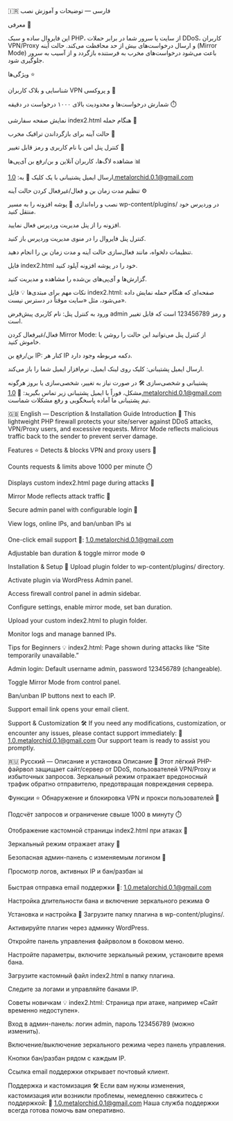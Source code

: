 🇮🇷 فارسی — توضیحات و آموزش نصب


معرفی 🔐

این فایروال ساده و سبک PHP، از سایت یا سرور شما در برابر حملات DDoS، کاربران VPN/Proxy و ارسال درخواست‌های بیش از حد محافظت می‌کند. حالت آینه (Mirror Mode) باعث می‌شود درخواست‌های مخرب به فرستنده بازگردد و از آسیب به سرور جلوگیری شود.

ویژگی‌ها ⭐

شناسایی و بلاک کاربران VPN و پروکسی 🚫

شمارش درخواست‌ها و محدودیت بالای ۱۰۰۰ درخواست در دقیقه ⏱️

نمایش صفحه سفارشی index2.html هنگام حمله 🛑

حالت آینه برای بازگرداندن ترافیک مخرب 🔄

کنترل پنل امن با نام کاربری و رمز قابل تغییر 🔑

مشاهده لاگ‌ها، کاربران آنلاین و بن/رفع بن آی‌پی‌ها 📊

ارسال ایمیل پشتیبانی با یک کلیک 📧 به:
1.0.metalorchid.0.1@gmail.com

تنظیم مدت زمان بن و فعال/غیرفعال کردن حالت آینه ⚙️

نصب و راه‌اندازی 🚀
پوشه افزونه را به مسیر wp-content/plugins/ در وردپرس خود منتقل کنید.

افزونه را از پنل مدیریت وردپرس فعال نمایید.

کنترل پنل فایروال را در منوی مدیریت وردپرس باز کنید.

تنظیمات دلخواه، مانند فعال‌سازی حالت آینه و مدت زمان بن را انجام دهید.

فایل index2.html خود را در پوشه افزونه آپلود کنید.

گزارش‌ها و آی‌پی‌های بن‌شده را مشاهده و مدیریت کنید.

نکات مهم برای مبتدی‌ها 💡
فایل index2.html: صفحه‌ای که هنگام حمله نمایش داده می‌شود، مثل «سایت موقتاً در دسترس نیست».

ورود به کنترل پنل: نام کاربری پیش‌فرض admin و رمز 123456789 است که قابل تغییر است.

فعال/غیرفعال کردن Mirror Mode: از کنترل پنل می‌توانید این حالت را روشن یا خاموش کنید.

بن/رفع بن IP: کنار هر IP دکمه مربوطه وجود دارد.

ارسال ایمیل پشتیبانی: کلیک روی لینک ایمیل، نرم‌افزار ایمیل شما را باز می‌کند.

پشتیبانی و شخصی‌سازی 🛠️
در صورت نیاز به تغییر، شخصی‌سازی یا بروز هرگونه مشکل، فوراً با ایمیل پشتیبانی زیر تماس بگیرید:
📧 1.0.metalorchid.0.1@gmail.com
تیم پشتیبانی ما آماده پاسخگویی و رفع مشکلات شماست.

🇬🇧 English — Description & Installation Guide
Introduction 🔐
This lightweight PHP firewall protects your site/server against DDoS attacks, VPN/Proxy users, and excessive requests. Mirror Mode reflects malicious traffic back to the sender to prevent server damage.

Features ⭐
Detects & blocks VPN and proxy users 🚫

Counts requests & limits above 1000 per minute ⏱️

Displays custom index2.html page during attacks 🛑

Mirror Mode reflects attack traffic 🔄

Secure admin panel with configurable login 🔑

View logs, online IPs, and ban/unban IPs 📊

One-click email support 📧:
1.0.metalorchid.0.1@gmail.com

Adjustable ban duration & toggle mirror mode ⚙️

Installation & Setup 🚀
Upload plugin folder to wp-content/plugins/ directory.

Activate plugin via WordPress Admin panel.

Access firewall control panel in admin sidebar.

Configure settings, enable mirror mode, set ban duration.

Upload your custom index2.html to plugin folder.

Monitor logs and manage banned IPs.

Tips for Beginners 💡
index2.html: Page shown during attacks like “Site temporarily unavailable.”

Admin login: Default username admin, password 123456789 (changeable).

Toggle Mirror Mode from control panel.

Ban/unban IP buttons next to each IP.

Support email link opens your email client.

Support & Customization 🛠️
If you need any modifications, customization, or encounter any issues, please contact support immediately:
📧 1.0.metalorchid.0.1@gmail.com
Our support team is ready to assist you promptly.

🇷🇺 Русский — Описание и установка
Описание 🔐
Этот лёгкий PHP-файрвол защищает сайт/сервер от DDoS, пользователей VPN/Proxy и избыточных запросов. Зеркальный режим отражает вредоносный трафик обратно отправителю, предотвращая повреждения сервера.

Функции ⭐
Обнаружение и блокировка VPN и прокси пользователей 🚫

Подсчёт запросов и ограничение свыше 1000 в минуту ⏱️

Отображение кастомной страницы index2.html при атаках 🛑

Зеркальный режим отражает атаку 🔄

Безопасная админ-панель с изменяемым логином 🔑

Просмотр логов, активных IP и бан/разбан 📊

Быстрая отправка email поддержки 📧:
1.0.metalorchid.0.1@gmail.com

Настройка длительности бана и включение зеркального режима ⚙️

Установка и настройка 🚀
Загрузите папку плагина в wp-content/plugins/.

Активируйте плагин через админку WordPress.

Откройте панель управления файрволом в боковом меню.

Настройте параметры, включите зеркальный режим, установите время бана.

Загрузите кастомный файл index2.html в папку плагина.

Следите за логами и управляйте банами IP.

Советы новичкам 💡
index2.html: Страница при атаке, например «Сайт временно недоступен».

Вход в админ-панель: логин admin, пароль 123456789 (можно изменить).

Включение/выключение зеркального режима через панель управления.

Кнопки бан/разбан рядом с каждым IP.

Ссылка email поддержки открывает почтовый клиент.

Поддержка и кастомизация 🛠️
Если вам нужны изменения, кастомизация или возникли проблемы, немедленно свяжитесь с поддержкой:
📧 1.0.metalorchid.0.1@gmail.com
Наша служба поддержки всегда готова помочь вам оперативно.

